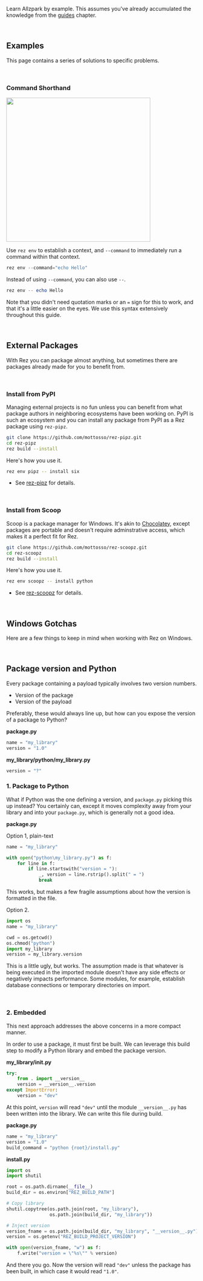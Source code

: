 Learn Allzpark by example. This assumes you've already accumulated the knowledge from the [guides](../guides) chapter.

<br>

## Examples

This page contains a series of solutions to specific problems.

<br>

### Command Shorthand

<img width=381 src=https://user-images.githubusercontent.com/2152766/60725113-2e90d100-9f30-11e9-9fe5-866e7038a3fa.png></h3>

Use `rez env` to establish a context, and `--command` to immediately run a command within that context.

```powershell
rez env --command="echo Hello"
```

Instead of using `--command`, you can also use `--`.

```powershell
rez env -- echo Hello
```

Note that you didn't need quotation marks or an `=` sign for this to work, and that it's a little easier on the eyes. We use this syntax extensively throughout this guide.

<br>

## External Packages

With Rez you can package almost anything, but sometimes there are packages already made for you to benefit from.

<br>

### Install from PyPI

Managing external projects is no fun unless you can benefit from what package authors in neighboring ecosystems have been working on. PyPI is such an ecosystem and you can install any package from PyPI as a Rez package using `rez-pipz`.

```bash
git clone https://github.com/mottosso/rez-pipz.git
cd rez-pipz
rez build --install
```

Here's how you use it.

```bash
rez env pipz -- install six
```

- See [rez-pipz](https://github.com/mottosso/rez-pipz) for details.

<br>

### Install from Scoop

Scoop is a package manager for Windows. It's akin to [Chocolatey](), except packages are portable and doesn't require adminstrative access, which makes it a perfect fit for Rez.

```bash
git clone https://github.com/mottosso/rez-scoopz.git
cd rez-scoopz
rez build --install
```

Here's how you use it.

```bash
rez env scoopz -- install python
```

- See [rez-scoopz](https://github.com/mottosso/rez-scoopz) for details.

<br>

## Windows Gotchas

Here are a few things to keep in mind when working with Rez on Windows.

<br>

## Package version and Python

Every package containing a payload typically involves two version numbers.

- Version of the package
- Version of the payload

Preferably, these would always line up, but how can you expose the version of a package to Python?

**package.py**

```python
name = "my_library"
version = "1.0"
```

**my_library/python/my_library.py**

```python
version = "?"
```

### 1. Package to Python

What if Python was the one defining a version, and `package.py` picking this up instead? You certainly can, except it moves complexity away from your library and into your `package.py`, which is generally not a good idea.

**package.py**

Option 1, plain-text

```python
name = "my_library"

with open("python\my_library.py") as f:
    for line in f:
        if line.startswith("version = "):
            _, version = line.rstrip().split(" = ")
            break
```

This works, but makes a few fragile assumptions about how the version is formatted in the file.

Option 2.

```python
import os
name = "my_library"

cwd = os.getcwd()
os.chmod("python")
import my_library
version = my_library.version
```

This is a little ugly, but works. The assumption made is that whatever is being executed in the imported module doesn't have any side effects or negatively impacts performance. Some modules, for example, establish database connections or temporary directories on import.

<br>

### 2. Embedded

This next approach addresses the above concerns in a more compact manner.

In order to use a package, it must first be built. We can leverage this build step to modify a Python library and embed the package version.

**my_library/__init__.py**

```py
try:
    from . import __version__
    version = __version__.version
except ImportError:
    version = "dev"
```

At this point, `version` will read `"dev"` until the module `__version__.py` has been written into the library. We can write this file during build.

**package.py**

```python
name = "my_library"
version = "1.0"
build_command = "python {root}/install.py"
```

**install.py**

```python
import os
import shutil

root = os.path.dirname(__file__)
build_dir = os.environ["REZ_BUILD_PATH"]

# Copy library
shutil.copytree(os.path.join(root, "my_library"),
                os.path.join(build_dir, "my_library"))

# Inject version
version_fname = os.path.join(build_dir, "my_library", "__version__.py")
version = os.getenv("REZ_BUILD_PROJECT_VERSION")

with open(version_fname, "w") as f:
    f.write("version = \"%s\"" % version)
```

And there you go. Now the version will read `"dev"` unless the package has been built, in which case it would read `"1.0"`.